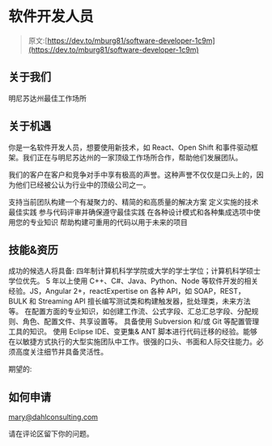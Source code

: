 # 软件开发人员

> 原文:[https://dev.to/mburg81/software-developer-1c9m](https://dev.to/mburg81/software-developer-1c9m)

## [](#about-us)关于我们

明尼苏达州最佳工作场所

## [](#about-the-opportunity)关于机遇

你是一名软件开发人员，想要使用新技术，如 React、Open Shift 和事件驱动框架。我们正在与明尼苏达州的一家顶级工作场所合作，帮助他们发展团队。

我们的客户在客户和竞争对手中享有极高的声誉。这种声誉不仅仅是口头上的，因为他们已经被公认为行业中的顶级公司之一。

支持当前团队构建一个有凝聚力的、精简的和高质量的解决方案
定义实施的技术最佳实践
参与代码评审并确保遵守最佳实践
在各种设计模式和各种集成选项中使用您的专业知识
帮助构建可重用的代码以用于未来的项目

## [](#skill-amp-qualifications)技能&资历

成功的候选人将具备:
四年制计算机科学学院或大学的学士学位；计算机科学硕士学位优先。
5 年以上使用 C++、C#、Java、Python、Node 等软件开发的相关经验。JS，Angular 2+，reactExpertise on 各种 API，如 SOAP，REST，BULK 和 Streaming API
擅长编写测试类和构建触发器，批处理类，未来方法等。
在配置方面的专业知识，如创建工作流、公式字段、汇总汇总字段、分配规则、角色、配置文件、共享设置等。
具备使用 Subversion 和/或 Git 等配置管理工具的知识。
使用 Eclipse IDE、变更集& ANT 脚本进行代码迁移的经验。能够在以敏捷方式执行的大型实施团队中工作。很强的口头、书面和人际交往能力。必须高度关注细节并具备灵活性。

期望的:

## [](#how-to-apply)如何申请

[mary@dahlconsulting.com](mailto:mary@dahlconsulting.com)

请在评论区留下你的问题。